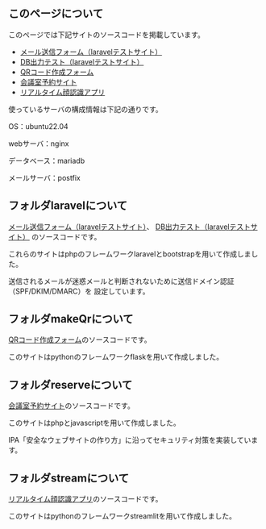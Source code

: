 ## このページについて
このページでは下記サイトのソースコードを掲載しています。
- [メール送信フォーム（laravelテストサイト）](https://miyamoto-tenshoku.site/laravel/sendmail)
- [DB出力テスト（laravelテストサイト）](https://miyamoto-tenshoku.site/laravel/outputdb)
- [QRコード作成フォーム](https://miyamoto-tenshoku.site/flask/)
- [会議室予約サイト](https://miyamoto-tenshoku.site/reserve/login.php)
- [リアルタイム顔認識アプリ](https://miyamoto-tenshoku.site/stream/)


使っているサーバの構成情報は下記の通りです。

OS：ubuntu22.04

webサーバ：nginx

データベース：mariadb

メールサーバ：postfix


## フォルダlaravelについて
[メール送信フォーム（laravelテストサイト）](https://miyamoto-tenshoku.site/laravel/sendmail)、
[DB出力テスト（laravelテストサイト）](https://miyamoto-tenshoku.site/laravel/outputdb)
のソースコードです。

これらのサイトはphpのフレームワークlaravelとbootstrapを用いて作成しました。

送信されるメールが迷惑メールと判断されないために送信ドメイン認証（SPF/DKIM/DMARC）を
設定しています。

## フォルダmakeQrについて
[QRコード作成フォーム](https://miyamoto-tenshoku.site/flask/)のソースコードです。

このサイトはpythonのフレームワークflaskを用いて作成しました。


## フォルダreserveについて
[会議室予約サイト](https://miyamoto-tenshoku.site/reserve/login.php)のソースコードです。

このサイトはphpとjavascriptを用いて作成しました。

IPA「安全なウェブサイトの作り方」に沿ってセキュリティ対策を実装しています。

## フォルダstreamについて
[リアルタイム顔認識アプリ](https://miyamoto-tenshoku.site/stream/)のソースコードです。

このサイトはpythonのフレームワークstreamlitを用いて作成しました。
